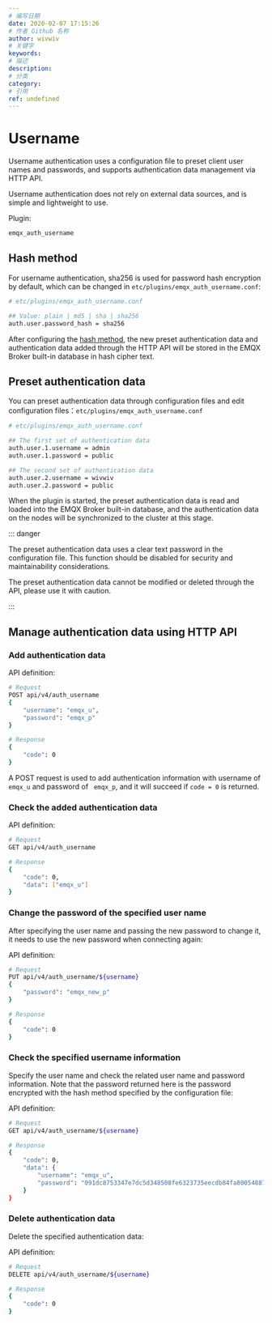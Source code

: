 ```yaml
---
# 编写日期
date: 2020-02-07 17:15:26
# 作者 Github 名称
author: wivwiv
# 关键字
keywords:
# 描述
description:
# 分类
category: 
# 引用
ref: undefined
---
```


# Username

Username authentication uses a configuration file to preset client user names and passwords, and supports authentication data management via HTTP API.

Username authentication does not rely on external data sources, and is simple and lightweight to use.

Plugin:

```bash
emqx_auth_username
```



## Hash method

For username authentication, sha256 is used for password hash encryption by default, which can be changed in `etc/plugins/emqx_auth_username.conf`:

```bash
# etc/plugins/emqx_auth_username.conf

## Value: plain | md5 | sha | sha256 
auth.user.password_hash = sha256
```

After configuring the [hash method](./auth.md#password-salting-rules-and-hash-methods), the new preset authentication data and authentication data added through the HTTP API will be stored in the EMQX Broker built-in database in hash cipher text. 


## Preset authentication data

You can preset authentication data through configuration files and edit configuration files：`etc/plugins/emqx_auth_username.conf`

```bash
# etc/plugins/emqx_auth_username.conf

## The first set of authentication data
auth.user.1.username = admin
auth.user.1.password = public

## The second set of authentication data
auth.user.2.username = wivwiv
auth.user.2.password = public
```

When the plugin is started, the preset authentication data is read and loaded into the EMQX Broker built-in database, and the authentication data on the nodes will be synchronized to the cluster at this stage.

<!-- TODO 补充加载规则 -->

::: danger 

The preset authentication data uses a clear text password in the configuration file. This function should be disabled for security and maintainability considerations.

The preset authentication data cannot be modified or deleted through the API, please use it with caution.

:::



## Manage authentication data using HTTP API

### Add authentication data

API definition:

```bash
# Request
POST api/v4/auth_username
{
    "username": "emqx_u",
    "password": "emqx_p"
}

# Response
{
    "code": 0
}
```

A POST request is used to add authentication information with username of `emqx_u` and password of ` emqx_p`, and it will succeed if  `code = 0` is returned.



### Check the added authentication data

API definition:

```bash
# Request
GET api/v4/auth_username

# Response
{
    "code": 0,
    "data": ["emqx_u"]
}
```



### Change the password of the specified user name

After specifying the user name and passing the new password to change it, it needs to use the new password when connecting again:

API definition:

```bash
# Request
PUT api/v4/auth_username/${username}
{
    "password": "emqx_new_p"
}

# Response
{
    "code": 0
}
```



### Check the specified username information

Specify the user name and check the related user name and password information. Note that the password returned here is the password encrypted with the hash method specified by the configuration file:

API definition:

```bash
# Request
GET api/v4/auth_username/${username}

# Response
{
    "code": 0,
    "data": {
        "username": "emqx_u",
        "password": "091dc8753347e7dc5d348508fe6323735eecdb84fa800548870158117af8a0c0"
    }
}
```




### Delete authentication data

Delete the specified authentication data:

API definition:

```bash
# Request
DELETE api/v4/auth_username/${username}

# Response
{
    "code": 0
}
```


<!-- TODO: 引用 HTTP API -->
